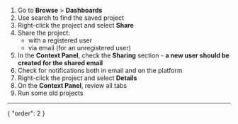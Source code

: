 1. Go to **Browse** > **Dashboards**
2. Use search to find the saved project
3. Right-click the project and select **Share**
4. Share the project:  
   - with a registered user  
   - via email (for an unregistered user)  
5. In the **Context Panel**, check the **Sharing** section - **a new user should be created for the shared email**  
6. Check for notifications both in email and on the platform
7. Right-click the project and select **Details**
8. On the **Context Panel**, review all tabs
9. Run some old projects
---
{
  "order": 2
}